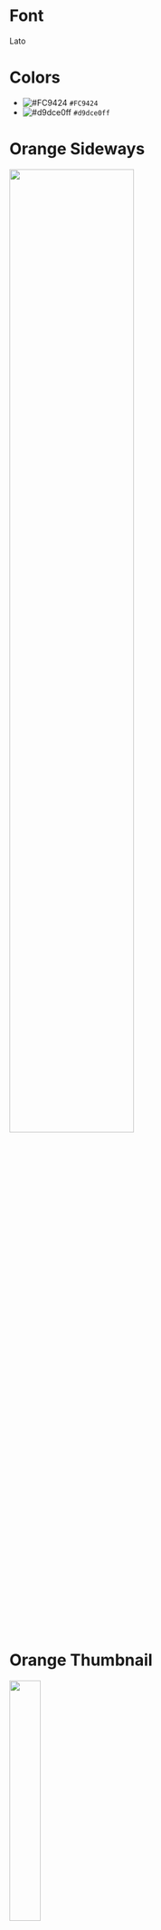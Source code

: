 
# Font  
Lato

# Colors
- ![#FC9424](https://placehold.it/15/FC9424/000000?text=+) `#FC9424`
- ![#d9dce0ff](https://placehold.it/15/d9dce0ff/000000?text=+) `#d9dce0ff`

# Orange Sideways

<img src="obolus-logo-orange-wide.png" width="66%" height="66%">

# Orange Thumbnail
<img src="obolus-logo-default-highres.png" width="33%" height="33%">

## Resolution
[High](https://github.com/oboluscrypto/press-kit/blob/master/obolus-logo-default-highres.png) | [Default](https://github.com/oboluscrypto/press-kit/blob/master/obolus-logo-default.png) | [Low](https://github.com/oboluscrypto/press-kit/blob/master/obolus-logo-default-lowres.png)


# Grey Thumbnail
<img src="obolus-logo-grey-highres.png" width="33%" height="33%">

## Resolution:
[High](https://github.com/oboluscrypto/press-kit/blob/master/obolus-logo-grey-highres.png) | [Default](https://github.com/oboluscrypto/press-kit/blob/master/obolus-logo-grey.png) | [Low](https://github.com/oboluscrypto/press-kit/blob/master/obolus-logo-grey-lowres.png)






